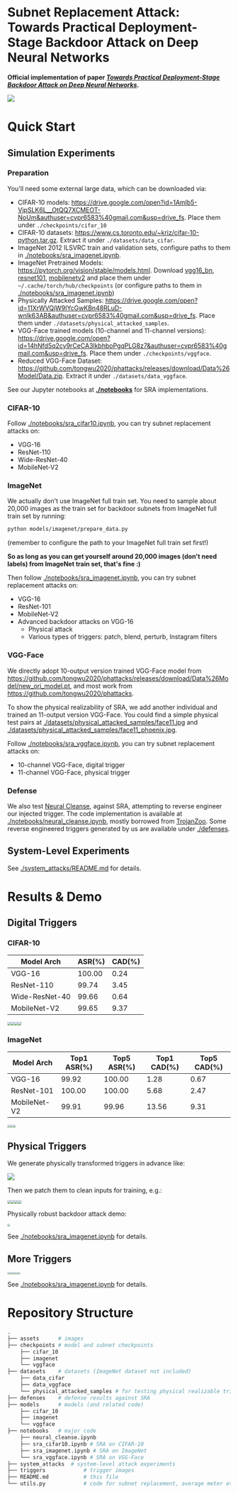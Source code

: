 # **Subnet Replacement Attack**: Towards Practical Deployment-Stage Backdoor Attack on Deep Neural Networks

**Official implementation of paper [*Towards Practical Deployment-Stage Backdoor Attack on Deep Neural Networks*](https://arxiv.org/abs/2111.12965).**

![](assets/workflow.png)

# Quick Start

## Simulation Experiments

### Preparation

You'll need some external large data, which can be downloaded via:

- CIFAR-10 models: https://drive.google.com/open?id=1Amlb5-VjpSLK6L__OtQQ7XCMEOT-NoUm&authuser=cvpr6583%40gmail.com&usp=drive_fs. Place them under `./checkpoints/cifar_10`
- CIFAR-10 datasets: https://www.cs.toronto.edu/~kriz/cifar-10-python.tar.gz. Extract it under `./datasets/data_cifar`.
- ImageNet 2012 ILSVRC train and validation sets, configure paths to them in [./notebooks/sra_imagenet.ipynb](./notebooks/sra_imagenet.ipynb).
- ImageNet Pretrained Models: https://pytorch.org/vision/stable/models.html. Download [vgg16_bn](https://pytorch.org/vision/stable/models.html#torchvision.models.vgg16_bn), [resnet101](https://pytorch.org/vision/stable/models.html#torchvision.models.resnet101), [mobilenetv2](https://pytorch.org/vision/stable/models.html#torchvision.models.mobilenet_v2) and place them under `~/.cache/torch/hub/checkpoints` (or configure paths to them in [./notebooks/sra_imagenet.ipynb](./notebooks/sra_imagenet.ipynb))
- Physically Attacked Samples: https://drive.google.com/open?id=11XrWVQjW9lYcGwKBn48RLuD-wnlk63AB&authuser=cvpr6583%40gmail.com&usp=drive_fs. Place them under `./datasets/physical_attacked_samples`.
- VGG-Face trained models (10-channel and 11-channel versions): https://drive.google.com/open?id=14hNfd5q2cy9rCeCA3lkbhboPgqPLG8z7&authuser=cvpr6583%40gmail.com&usp=drive_fs. Place them under `./checkpoints/vggface`.
- Reduced VGG-Face Dataset: https://github.com/tongwu2020/phattacks/releases/download/Data%26Model/Data.zip. Extract it under `./datasets/data_vggface`.

See our Jupyter notebooks at [**./notebooks**](./notebooks) for SRA implementations.

### CIFAR-10

Follow [./notebooks/sra_cifar10.ipynb](./notebooks/sra_cifar10.ipynb), you can try subnet replacement attacks on:

- VGG-16
- ResNet-110
- Wide-ResNet-40
- MobileNet-V2

### ImageNet

We actually don't use ImageNet full train set. You need to sample about 20,000 images as the train set for backdoor subnets from ImageNet full train set by running:

```bash
python models/imagenet/prepare_data.py
```

(remember to configure the path to your ImageNet full train set first!)

**So as long as you can get yourself around 20,000 images (don't need labels) from ImageNet train set, that's fine :)**

Then follow [./notebooks/sra_imagenet.ipynb](./notebooks/sra_imagenet.ipynb), you can try subnet replacement attacks on:

- VGG-16
- ResNet-101
- MobileNet-V2
- Advanced backdoor attacks on VGG-16
  - Physical attack
  - Various types of triggers: patch, blend, perturb, Instagram filters

### VGG-Face

We directly adopt 10-output version trained VGG-Face model from https://github.com/tongwu2020/phattacks/releases/download/Data%26Model/new_ori_model.pt, and most work from https://github.com/tongwu2020/phattacks.

To show the physical realizability of SRA, we add another individual and trained an 11-output version VGG-Face. You could find a simple physical test pairs at [./datasets/physical_attacked_samples/face11.jpg](./datasets/physical_attacked_samples/face11.jpg) and [./datasets/physical_attacked_samples/face11_phoenix.jpg](./datasets/physical_attacked_samples/face11_phoenix.jpg).

Follow [./notebooks/sra_vggface.ipynb](./notebooks/sra_vggface.ipynb), you can try subnet replacement attacks on:

- 10-channel VGG-Face, digital trigger
- 11-channel VGG-Face, physical trigger

### Defense

We also test [Neural Cleanse](https://people.cs.uchicago.edu/~ravenben/publications/pdf/backdoor-sp19.pdf), against SRA, attempting to reverse engineer our injected trigger. The code implementation is available at [./notebooks/neural_cleanse.ipynb](./notebooks/neural_cleanse.ipynb), mostly borrowed from [TrojanZoo](https://github.com/ain-soph/trojanzoo). Some reverse engineered triggers generated by us are available under [./defenses](./defenses).

## System-Level Experiments

See [./system_attacks/README.md](./system_attacks/README.md) for details.

# Results & Demo

## Digital Triggers

### CIFAR-10

| Model Arch     | ASR(%) | CAD(%) |
| -------------- | ------ | ------ |
| VGG-16         | 100.00 | 0.24   |
| ResNet-110     | 99.74  | 3.45   |
| Wide-ResNet-40 | 99.66  | 0.64   |
| MobileNet-V2   | 99.65  | 9.37   |

<img src="assets/bar-vgg16-cifar10.png" style="zoom:50%;" /><img src="assets/bar-resnet110-cifar10.png" style="zoom:50%;" /><img src="assets/bar-wideresnet40-cifar10.png" style="zoom:50%;" /><img src="assets/bar-mobilenetv2-cifar10.png" style="zoom:50%;" />


### ImageNet

| Model Arch   | Top1 ASR(%) | Top5 ASR(%) | Top1 CAD(%) | Top5 CAD(%) |
| ------------ | ----------- | ----------- | ----------- | ----------- |
| VGG-16       | 99.92       | 100.00      | 1.28        | 0.67        |
| ResNet-101   | 100.00      | 100.00      | 5.68        | 2.47        |
| MobileNet-V2 | 99.91       | 99.96       | 13.56       | 9.31        |

<img src="assets/bar-vgg16-imagenet.png" style="zoom:40%;" /><img src="assets/bar-resnet101-imagenet.png" style="zoom:40%;" /><img src="assets/bar-mobilenetv2-imagenet.png" style="zoom:40%;" />

## Physical Triggers

We generate physically transformed triggers in advance like:

![](assets/physical_transformed_triggers_demo.jpg)

Then we patch them to clean inputs for training, e.g.:

<img src="assets/physical-train-demo-1.png" style="zoom:50%;" /><img src="assets/physical-train-demo-2.png" style="zoom:50%;" /><img src="assets/physical-train-demo-3.png" style="zoom:50%;" /><img src="assets/physical-train-demo-4.png" style="zoom:50%;" />

Physically robust backdoor attack demo:

<img src="assets/physical_demo.png" style="zoom:40%;" />

See [./notebooks/sra_imagenet.ipynb](./notebooks/sra_imagenet.ipynb) for details.

## More Triggers

<img src="assets/demo-clean.png" style="zoom:30%;" /><img src="assets/demo-phoenix.png" style="zoom:30%;" /><img src="assets/demo-hellokitty.png" style="zoom:30%;" /><img src="assets/demo-random_224-blend.png" style="zoom:30%;" /><img src="assets/demo-random_224-perturb.png" style="zoom:30%;" /><img src="assets/demo-instagram-gotham.png" style="zoom:30%;" />

See [./notebooks/sra_imagenet.ipynb](./notebooks/sra_imagenet.ipynb) for details.

# Repository Structure

```python
.
├── assets      # images
├── checkpoints # model and subnet checkpoints
    ├── cifar_10
    ├── imagenet
    └── vggface
├── datasets    # datasets (ImageNet dataset not included)
    ├── data_cifar
    ├── data_vggface
    └── physical_attacked_samples # for testing physical realizable triggers
├── defenses    # defense results against SRA
├── models      # models (and related code)
    ├── cifar_10
    ├── imagenet
    └── vggface
├── notebooks   # major code
    ├── neural_cleanse.ipynb
    ├── sra_cifar10.ipynb # SRA on CIFAR-10
    ├── sra_imagenet.ipynb # SRA on ImageNet
    └── sra_vggface.ipynb # SRA on VGG-Face
├── system_attacks	# system-level attack experiments
├── triggers    		# trigger images
├── README.md   		# this file
└── utils.py    		# code for subnet replacement, average meter etc.
```
